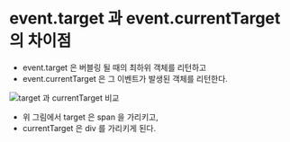 # event.target 과 event.currentTarget 의 차이점

- event.target 은 버블링 될 때의 최하위 객체를 리턴하고
- event.currentTarget 은 그 이벤트가 발생된 객체를 리턴한다.

![target 과 currentTarget 비교](https://user-images.githubusercontent.com/12723983/44766370-16c02200-ab94-11e8-92c9-8bd44bfc6551.png)
- 위 그림에서 target 은 span 을 가리키고,
- currentTarget 은 div 를 가리키게 된다.
